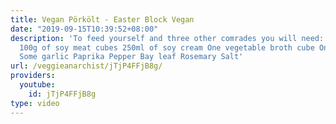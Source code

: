 ```yaml
---
title: Vegan Pörkölt - Easter Block Vegan
date: "2019-09-15T10:39:52+08:00"
description: 'To feed yourself and three other comrades you will need: 500g of pasta
  100g of soy meat cubes 250ml of soy cream One vegetable broth cube One smaller onion
  Some garlic Paprika Pepper Bay leaf Rosemary Salt'
url: /veggieanarchist/jTjP4FFjB8g/
providers:
  youtube:
    id: jTjP4FFjB8g
type: video
---
```

